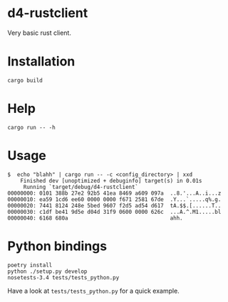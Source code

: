 # d4-rustclient
Very basic rust client.

# Installation

`cargo build`

# Help

```
cargo run -- -h
```

# Usage

```
$  echo "blahh" | cargo run -- -c <config_directory> | xxd
    Finished dev [unoptimized + debuginfo] target(s) in 0.01s
     Running `target/debug/d4-rustclient`
00000000: 0101 388b 27e2 92b5 41ea 8469 a609 097a  ..8.'...A..i...z
00000010: ea59 1cd6 ee60 0000 0000 f671 2581 67de  .Y...`.....q%.g.
00000020: 7441 8124 248e 5bed 9607 f2d5 ad54 d617  tA.$$.[......T..
00000030: c1df be41 9d5e d04d 31f9 0600 0000 626c  ...A.^.M1.....bl
00000040: 6168 680a                                ahh.
```

# Python bindings

```
poetry install
python ./setup.py develop
nosetests-3.4 tests/tests_python.py
```

Have a look at `tests/tests_python.py` for a quick example.
